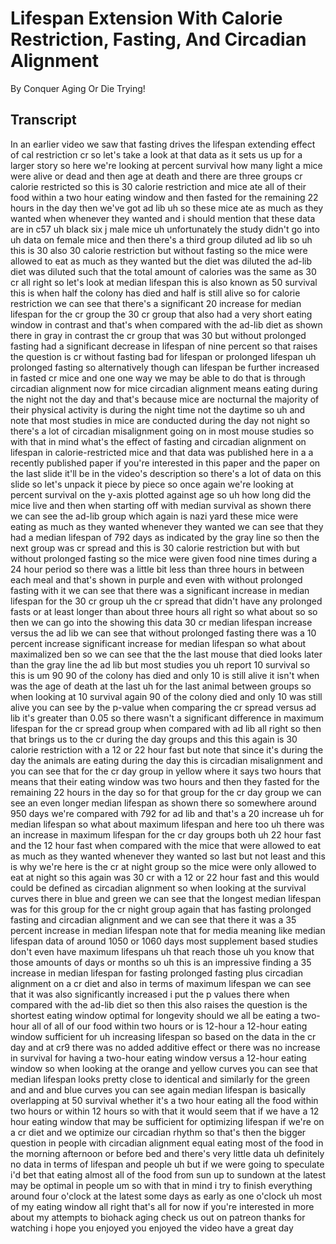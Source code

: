 # Lifespan Extension With Calorie Restriction, Fasting, And Circadian Alignment

By Conquer Aging Or Die Trying! 


## Transcript

In an earlier video we saw that fasting drives the lifespan extending effect of cal restriction cr so let's take a look at that data as it sets us up for a larger story so here we're looking at percent survival how many light a mice were alive or dead and then age at death and there are three groups cr calorie restricted so this is 30 calorie restriction and mice ate all of their food within a two hour eating window and then fasted for the remaining 22 hours in the day then we've got ad lib uh so these mice ate as much as they wanted when whenever they wanted and i should mention that these data are in c57 uh black six j male mice uh unfortunately the study didn't go into uh data on female mice and then there's a third group diluted ad lib so uh this is 30 also 30 calorie restriction but without fasting so the mice were allowed to eat as much as they wanted but the diet was diluted the ad-lib diet was diluted such that the total amount of calories was the same as 30 cr all right so let's look at median lifespan this is also known as 50 survival this is when half the colony has died and half is still alive so for calorie restriction we can see that there's a significant 20 increase for median lifespan for the cr group the 30 cr group that also had a very short eating window in contrast and that's when compared with the ad-lib diet as shown there in gray in contrast the cr group that was 30 but without prolonged fasting had a significant decrease in lifespan of nine percent so that raises the question is cr without fasting bad for lifespan or prolonged lifespan uh prolonged fasting so alternatively though can lifespan be further increased in fasted cr mice and one one way we may be able to do that is through circadian alignment now for mice circadian alignment means eating during the night not the day and that's because mice are nocturnal the majority of their physical activity is during the night time not the daytime so uh and note that most studies in mice are conducted during the day not night so there's a lot of circadian misalignment going on in most mouse studies so with that in mind what's the effect of fasting and circadian alignment on lifespan in calorie-restricted mice and that data was published here in a a recently published paper if you're interested in this paper and the paper on the last slide it'll be in the video's description so there's a lot of data on this slide so let's unpack it piece by piece so once again we're looking at percent survival on the y-axis plotted against age so uh how long did the mice live and then when starting off with median survival as shown there we can see the ad-lib group which again is nazi yard these mice were eating as much as they wanted whenever they wanted we can see that they had a median lifespan of 792 days as indicated by the gray line so then the next group was cr spread and this is 30 calorie restriction but with but without prolonged fasting so the mice were given food nine times during a 24 hour period so there was a little bit less than three hours in between each meal and that's shown in purple and even with without prolonged fasting with it we can see that there was a significant increase in median lifespan for the 30 cr group uh the cr spread that didn't have any prolonged fasts or at least longer than about three hours all right so what about so so then we can go into the showing this data 30 cr median lifespan increase versus the ad lib we can see that without prolonged fasting there was a 10 percent increase significant increase for median lifespan so what about maximalized ben so we can see that the the last mouse that died looks later than the gray line the ad lib but most studies you uh report 10 survival so this is um 90 90 of the colony has died and only 10 is still alive it isn't when was the age of death at the last uh for the last animal between groups so when looking at 10 survival again 90 of the colony died and only 10 was still alive you can see by the p-value when comparing the cr spread versus ad lib it's greater than 0.05 so there wasn't a significant difference in maximum lifespan for the cr spread group when compared with ad lib all right so then that brings us to the cr during the day groups and this this again is 30 calorie restriction with a 12 or 22 hour fast but note that since it's during the day the animals are eating during the day this is circadian misalignment and you can see that for the cr day group in yellow where it says two hours that means that their eating window was two hours and then they fasted for the remaining 22 hours in the day so for that group for the cr day group we can see an even longer median lifespan as shown there so somewhere around 950 days we're compared with 792 for ad lib and that's a 20 increase uh for median lifespan so what about maximum lifespan and here too uh there was an increase in maximum lifespan for the cr day groups both uh 22 hour fast and the 12 hour fast when compared with the mice that were allowed to eat as much as they wanted whenever they wanted so last but not least and this is why we're here is the cr at night group so the mice were only allowed to eat at night so this again was 30 cr with a 12 or 22 hour fast and this would could be defined as circadian alignment so when looking at the survival curves there in blue and green we can see that the longest median lifespan was for this group for the cr night group again that has fasting prolonged fasting and circadian alignment and we can see that there it was a 35 percent increase in median lifespan note that for media meaning like median lifespan data of around 1050 or 1060 days most supplement based studies don't even have maximum lifespans uh that reach those uh you know that those amounts of days or months so uh this is an impressive finding a 35 increase in median lifespan for fasting prolonged fasting plus circadian alignment on a cr diet and also in terms of maximum lifespan we can see that it was also significantly increased i put the p values there when compared with the ad-lib diet so then this also raises the question is the shortest eating window optimal for longevity should we all be eating a two-hour all of all of our food within two hours or is 12-hour a 12-hour eating window sufficient for uh increasing lifespan so based on the data in the cr day and at cr9 there was no added additive effect or there was no increase in survival for having a two-hour eating window versus a 12-hour eating window so when looking at the orange and yellow curves you can see that median lifespan looks pretty close to identical and similarly for the green and and and blue curves you can see again median lifespan is basically overlapping at 50 survival whether it's a two hour eating all the food within two hours or within 12 hours so with that it would seem that if we have a 12 hour eating window that may be sufficient for optimizing lifespan if we're on a cr diet and we optimize our circadian rhythm so that's then the bigger question in people with circadian alignment equal eating most of the food in the morning afternoon or before bed and there's very little data uh definitely no data in terms of lifespan and people uh but if we were going to speculate i'd bet that eating almost all of the food from sun up to sundown at the latest may be optimal in people um so with that in mind i try to finish everything around four o'clock at the latest some days as early as one o'clock uh most of my eating window all right that's all for now if you're interested in more about my attempts to biohack aging check us out on patreon thanks for watching i hope you enjoyed you enjoyed the video have a great day

